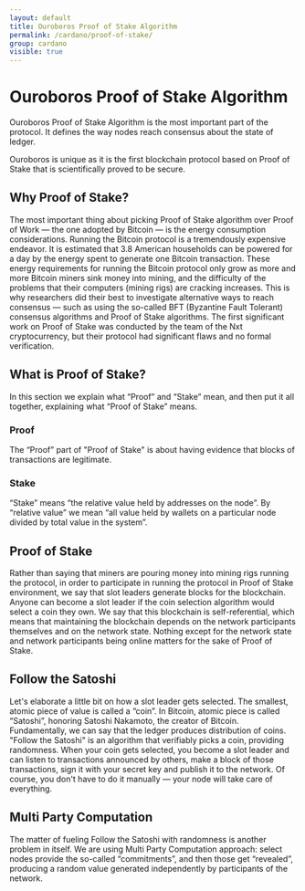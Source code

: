 ```yaml
---
layout: default
title: Ouroboros Proof of Stake Algorithm
permalink: /cardano/proof-of-stake/
group: cardano
visible: true
---
```

<!-- Reviewed at c4c45ce9a7a8f4aa6d88a32829755196a017f6a1 -->

# Ouroboros Proof of Stake Algorithm

Ouroboros Proof of Stake Algorithm is the most important part of the protocol. It defines the
way nodes reach consensus about the state of ledger.

Ouroboros is unique as it is the first blockchain protocol based on Proof of
Stake that is scientifically proved to be secure.

## Why Proof of Stake?

The most important thing about picking Proof of Stake algorithm over Proof of
Work — the one adopted by Bitcoin — is the energy consumption considerations.
Running the Bitcoin protocol is a tremendously expensive endeavor. It is
estimated that 3.8 American households can be powered for a day by the energy
spent to generate one Bitcoin transaction. These energy requirements for running
the Bitcoin protocol only grow as more and more Bitcoin miners sink money into
mining, and the difficulty of the problems that their computers (mining rigs)
are cracking increases. This is why researchers did their best to investigate
alternative ways to reach consensus — such as using the so-called BFT (Byzantine
Fault Tolerant) consensus algorithms and Proof of Stake algorithms. The first
significant work on Proof of Stake was conducted by the team of the Nxt
cryptocurrency, but their protocol had significant flaws and no formal
verification.

## What is Proof of Stake?

In this section we explain what “Proof” and “Stake” mean, and then put it all
together, explaining what “Proof of Stake” means.

### Proof

The “Proof” part of "Proof of Stake" is about having evidence that blocks of
transactions are legitimate.

### Stake

“Stake” means “the relative value held by addresses on the node”. By “relative
value” we mean “all value held by wallets on a particular node divided by total
value in the system”.

## Proof of Stake

Rather than saying that miners are pouring money into mining rigs running the
protocol, in order to participate in running the protocol in Proof of Stake
environment, we say that slot leaders generate blocks for the blockchain. Anyone
can become a slot leader if the coin selection algorithm would select a coin
they own. We say that this blockchain is self-referential, which means that
maintaining the blockchain depends on the network participants themselves and on
the network state. Nothing except for the network state and network participants
being online matters for the sake of Proof of Stake.

## Follow the Satoshi

Let's elaborate a little bit on how a slot leader gets selected. The smallest,
atomic piece of value is called a “coin”. In Bitcoin, atomic piece is called
“Satoshi”, honoring Satoshi Nakamoto, the creator of Bitcoin. Fundamentally, we
can say that the ledger produces distribution of coins. "Follow the Satoshi" is
an algorithm that verifiably picks a coin, providing randomness. When your coin
gets selected, you become a slot leader and can listen to transactions announced
by others, make a block of those transactions, sign it with your secret key and
publish it to the network. Of course, you don't have to do it manually — your
node will take care of everything.

## Multi Party Computation

The matter of fueling Follow the Satoshi with randomness is another problem in
itself. We are using Multi Party Computation approach: select nodes provide
the so-called “commitments”, and then those get “revealed”, producing a random
value generated independently by participants of the network.

<!-- TODO PVSS -->
